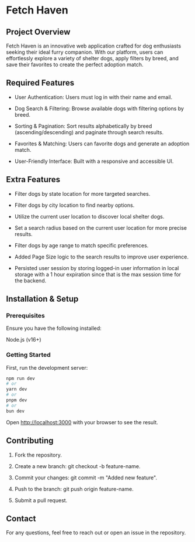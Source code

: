 # Fetch Haven

## Project Overview

Fetch Haven is an innovative web application crafted for dog enthusiasts seeking their ideal furry companion. With our platform, users can effortlessly explore a variety of shelter dogs, apply filters by breed, and save their favorites to create the perfect adoption match.


## Required Features

* User Authentication: Users must log in with their name and email.

* Dog Search & Filtering: Browse available dogs with filtering options by breed.

* Sorting & Pagination: Sort results alphabetically by breed (ascending/descending) and paginate through search results.

* Favorites & Matching: Users can favorite dogs and generate an adoption match.

* User-Friendly Interface: Built with a responsive and accessible UI.


## Extra Features

* Filter dogs by state location for more targeted searches.

* Filter dogs by city location to find nearby options.

* Utilize the current user location to discover local shelter dogs.

* Set a search radius based on the current user location for more precise results.

* Filter dogs by age range to match specific preferences.

* Added Page Size logic to the search results to improve user experience.

* Persisted user session by storing logged-in user information in local storage with a 1 hour expiration since that is the max session time for the backend.

## Installation & Setup

### Prerequisites

Ensure you have the following installed:

Node.js (v16+)

### Getting Started

First, run the development server:

```bash
npm run dev
# or
yarn dev
# or
pnpm dev
# or
bun dev
```

Open [http://localhost:3000](http://localhost:3000) with your browser to see the result.

## Contributing

1. Fork the repository.

2. Create a new branch: git checkout -b feature-name.

3. Commit your changes: git commit -m "Added new feature".

4. Push to the branch: git push origin feature-name.

5. Submit a pull request.

## Contact

For any questions, feel free to reach out or open an issue in the repository.
